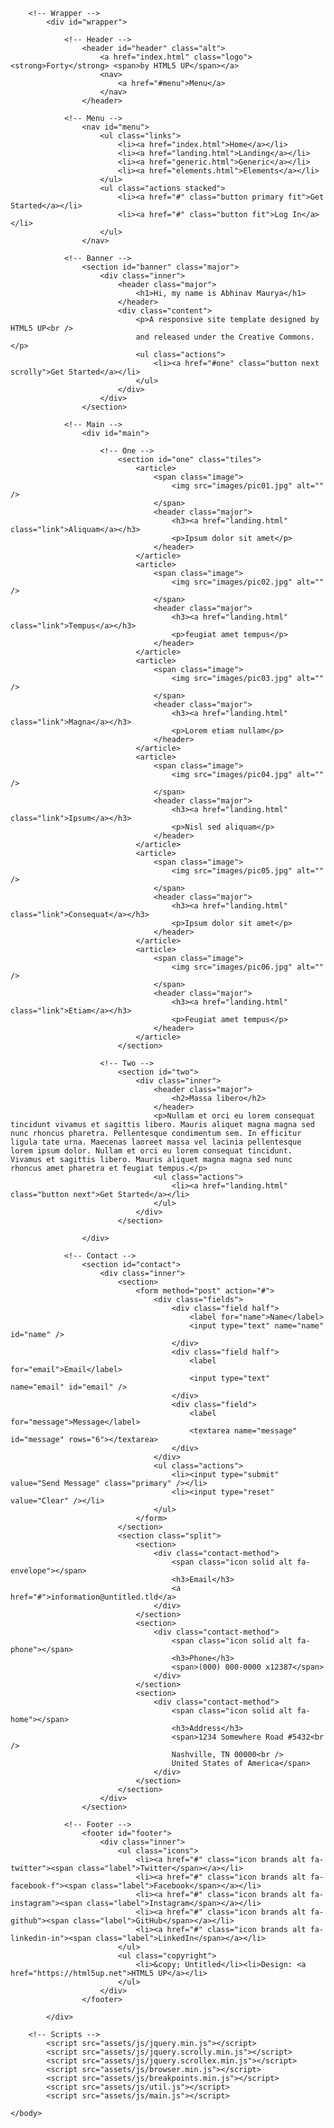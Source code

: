 <!DOCTYPE HTML>
<!--
	Forty by HTML5 UP
	html5up.net | @ajlkn
	Free for personal and commercial use under the CCA 3.0 license (html5up.net/license)
-->
<html>
	<head>
		<title>Forty by HTML5 UP</title>
		<meta charset="utf-8" />
		<meta name="viewport" content="width=device-width, initial-scale=1, user-scalable=no" />
		<link rel="stylesheet" href="assets/css/main.css" />
		<noscript><link rel="stylesheet" href="assets/css/noscript.css" /></noscript>
	</head>
	<body class="is-preload">

		<!-- Wrapper -->
			<div id="wrapper">

				<!-- Header -->
					<header id="header" class="alt">
						<a href="index.html" class="logo"><strong>Forty</strong> <span>by HTML5 UP</span></a>
						<nav>
							<a href="#menu">Menu</a>
						</nav>
					</header>

				<!-- Menu -->
					<nav id="menu">
						<ul class="links">
							<li><a href="index.html">Home</a></li>
							<li><a href="landing.html">Landing</a></li>
							<li><a href="generic.html">Generic</a></li>
							<li><a href="elements.html">Elements</a></li>
						</ul>
						<ul class="actions stacked">
							<li><a href="#" class="button primary fit">Get Started</a></li>
							<li><a href="#" class="button fit">Log In</a></li>
						</ul>
					</nav>

				<!-- Banner -->
					<section id="banner" class="major">
						<div class="inner">
							<header class="major">
								<h1>Hi, my name is Abhinav Maurya</h1>
							</header>
							<div class="content">
								<p>A responsive site template designed by HTML5 UP<br />
								and released under the Creative Commons.</p>
								<ul class="actions">
									<li><a href="#one" class="button next scrolly">Get Started</a></li>
								</ul>
							</div>
						</div>
					</section>

				<!-- Main -->
					<div id="main">

						<!-- One -->
							<section id="one" class="tiles">
								<article>
									<span class="image">
										<img src="images/pic01.jpg" alt="" />
									</span>
									<header class="major">
										<h3><a href="landing.html" class="link">Aliquam</a></h3>
										<p>Ipsum dolor sit amet</p>
									</header>
								</article>
								<article>
									<span class="image">
										<img src="images/pic02.jpg" alt="" />
									</span>
									<header class="major">
										<h3><a href="landing.html" class="link">Tempus</a></h3>
										<p>feugiat amet tempus</p>
									</header>
								</article>
								<article>
									<span class="image">
										<img src="images/pic03.jpg" alt="" />
									</span>
									<header class="major">
										<h3><a href="landing.html" class="link">Magna</a></h3>
										<p>Lorem etiam nullam</p>
									</header>
								</article>
								<article>
									<span class="image">
										<img src="images/pic04.jpg" alt="" />
									</span>
									<header class="major">
										<h3><a href="landing.html" class="link">Ipsum</a></h3>
										<p>Nisl sed aliquam</p>
									</header>
								</article>
								<article>
									<span class="image">
										<img src="images/pic05.jpg" alt="" />
									</span>
									<header class="major">
										<h3><a href="landing.html" class="link">Consequat</a></h3>
										<p>Ipsum dolor sit amet</p>
									</header>
								</article>
								<article>
									<span class="image">
										<img src="images/pic06.jpg" alt="" />
									</span>
									<header class="major">
										<h3><a href="landing.html" class="link">Etiam</a></h3>
										<p>Feugiat amet tempus</p>
									</header>
								</article>
							</section>

						<!-- Two -->
							<section id="two">
								<div class="inner">
									<header class="major">
										<h2>Massa libero</h2>
									</header>
									<p>Nullam et orci eu lorem consequat tincidunt vivamus et sagittis libero. Mauris aliquet magna magna sed nunc rhoncus pharetra. Pellentesque condimentum sem. In efficitur ligula tate urna. Maecenas laoreet massa vel lacinia pellentesque lorem ipsum dolor. Nullam et orci eu lorem consequat tincidunt. Vivamus et sagittis libero. Mauris aliquet magna magna sed nunc rhoncus amet pharetra et feugiat tempus.</p>
									<ul class="actions">
										<li><a href="landing.html" class="button next">Get Started</a></li>
									</ul>
								</div>
							</section>

					</div>

				<!-- Contact -->
					<section id="contact">
						<div class="inner">
							<section>
								<form method="post" action="#">
									<div class="fields">
										<div class="field half">
											<label for="name">Name</label>
											<input type="text" name="name" id="name" />
										</div>
										<div class="field half">
											<label for="email">Email</label>
											<input type="text" name="email" id="email" />
										</div>
										<div class="field">
											<label for="message">Message</label>
											<textarea name="message" id="message" rows="6"></textarea>
										</div>
									</div>
									<ul class="actions">
										<li><input type="submit" value="Send Message" class="primary" /></li>
										<li><input type="reset" value="Clear" /></li>
									</ul>
								</form>
							</section>
							<section class="split">
								<section>
									<div class="contact-method">
										<span class="icon solid alt fa-envelope"></span>
										<h3>Email</h3>
										<a href="#">information@untitled.tld</a>
									</div>
								</section>
								<section>
									<div class="contact-method">
										<span class="icon solid alt fa-phone"></span>
										<h3>Phone</h3>
										<span>(000) 000-0000 x12387</span>
									</div>
								</section>
								<section>
									<div class="contact-method">
										<span class="icon solid alt fa-home"></span>
										<h3>Address</h3>
										<span>1234 Somewhere Road #5432<br />
										Nashville, TN 00000<br />
										United States of America</span>
									</div>
								</section>
							</section>
						</div>
					</section>

				<!-- Footer -->
					<footer id="footer">
						<div class="inner">
							<ul class="icons">
								<li><a href="#" class="icon brands alt fa-twitter"><span class="label">Twitter</span></a></li>
								<li><a href="#" class="icon brands alt fa-facebook-f"><span class="label">Facebook</span></a></li>
								<li><a href="#" class="icon brands alt fa-instagram"><span class="label">Instagram</span></a></li>
								<li><a href="#" class="icon brands alt fa-github"><span class="label">GitHub</span></a></li>
								<li><a href="#" class="icon brands alt fa-linkedin-in"><span class="label">LinkedIn</span></a></li>
							</ul>
							<ul class="copyright">
								<li>&copy; Untitled</li><li>Design: <a href="https://html5up.net">HTML5 UP</a></li>
							</ul>
						</div>
					</footer>

			</div>

		<!-- Scripts -->
			<script src="assets/js/jquery.min.js"></script>
			<script src="assets/js/jquery.scrolly.min.js"></script>
			<script src="assets/js/jquery.scrollex.min.js"></script>
			<script src="assets/js/browser.min.js"></script>
			<script src="assets/js/breakpoints.min.js"></script>
			<script src="assets/js/util.js"></script>
			<script src="assets/js/main.js"></script>

	</body>
</html>